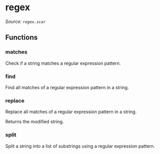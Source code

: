 # regex

*Source: `regex.scar`*

## Functions

### matches

Check if a string matches a regular expression pattern.

### find

Find all matches of a regular expression pattern in a string.

### replace

Replace all matches of a regular expression pattern in a string.

Returns the modified string.

### split

Split a string into a list of substrings using a regular expression pattern.

